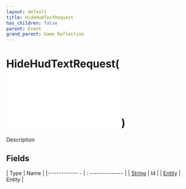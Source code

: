 ```yaml
---
layout: default
title: HideHudTextRequest
has_children: false
parent: Event
grand_parent: Game Reflection
---
```

# HideHudTextRequest( ![ EntityEventBase ](game-reflection/events/entity_event_base.md) )
Description 

## Fields
| Type | Name |
|:------------ - | : -------------- |
| [String](game-reflection/components/string.md) | Id |
| [Entity](game-reflection/classes/entity.md) | Entity |
